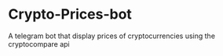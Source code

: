 # Crypto-Prices-bot
A telegram bot that display prices of cryptocurrencies using the cryptocompare api
